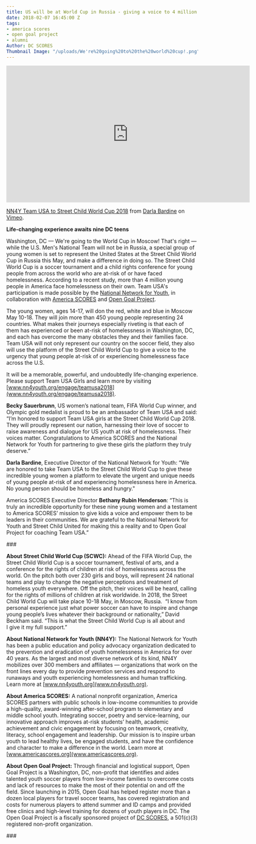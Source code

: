 ```yaml
---
title: US will be at World Cup in Russia - giving a voice to 4 million youth
date: 2018-02-07 16:45:00 Z
tags:
- america scores
- open goal project
- alumni
Author: DC SCORES
Thumbnail Image: "/uploads/We're%20going%20to%20the%20world%20cup!.png"
---
```


<iframe src="https://player.vimeo.com/video/254704213" width="640" height="360" frameborder="0" webkitallowfullscreen mozallowfullscreen allowfullscreen></iframe>
<p><a href="https://vimeo.com/254704213">NN4Y Team USA to Street Child World Cup 2018</a> from <a href="https://vimeo.com/user38362712">Darla Bardine</a> on <a href="https://vimeo.com">Vimeo</a>.</p>

**Life-changing experience awaits nine DC teens**


Washington, DC — We're going to the World Cup in Moscow! That's right — while the U.S. Men's National Team will not be in Russia, a special group of young women is set to represent the United States at the Street Child World Cup in Russia this May, and make a difference in doing so. The Street Child World Cup is a soccer tournament and a child rights conference for young people from across the world who are at-risk of or have faced homelessness.
According to a recent study, more than 4 million young people in America face homelessness on their own. Team USA's participation is made possible by the [National Network for Youth](https://www.nn4youth.org/), in collaboration with [America SCORES](http://www.americascores.org/) and [Open Goal Project](http://www.opengoalproject.org/).

The young women, ages 14-17, will don the red, white and blue in Moscow May 10-18. They will join more than 450 young people representing 24 countries. What makes their journeys especially riveting is that each of them has experienced or been at-risk of homelessness in Washington, DC, and each has overcome the many obstacles they and their families face. Team USA will not only represent our country on the soccer field, they also will use the platform of the Street Child World Cup to give a voice to the urgency that young people at-risk of or experiencing homelessness face across the U.S.

It will be a memorable, powerful, and undoubtedly life-changing experience. Please support Team USA Girls and learn more by visiting [www.nn4youth.org/engage/teamusa2018](www.nn4youth.org/engage/teamusa2018).

**Becky Sauerbrunn**, US women’s national team, FIFA World Cup winner, and Olympic gold medalist is proud to be an ambassador of Team USA and said: “I’m honored to support Team USA girls at the Street Child World Cup 2018. They will proudly represent our nation, harnessing their love of soccer to raise awareness and dialogue for US youth at risk of homelessness. Their voices matter. Congratulations to America SCORES and the National Network for Youth for partnering to give these girls the platform they truly deserve.”

**Darla Bardine**, Executive Director of the National Network for Youth: “We are honored to take Team USA to the Street Child World Cup to give these incredible young women a platform to elevate the urgent and unique needs of young people at-risk of and experiencing homelessness here in America. No young person should be homeless and hungry."

America SCORES Executive Director **Bethany Rubin Henderson**: “This is truly an incredible opportunity for these nine young women and a testament to America SCORES’ mission to give kids a voice and empower them to be leaders in their communities. We are grateful to the National Network for Youth and Street Child United for making this a reality and to Open Goal Project for coaching Team USA.”

\###

**About Street Child World Cup (SCWC):**
Ahead of the FIFA World Cup, the Street Child World Cup is a soccer tournament, festival of arts, and a conference for the rights of children at risk of homelessness across the world. On the pitch both over 230 girls and boys, will represent 24 national teams and play to change the negative perceptions and treatment of homeless youth everywhere. Off the pitch, their voices will be heard, calling for the rights of millions of children at risk worldwide. In 2018, the Street Child World Cup will take place 10-18 May, in Moscow, Russia. 
“I know from personal experience just what power soccer can have to inspire and change young people’s lives whatever their background or nationality,” David Beckham said. “This is what the Street Child World Cup is all about and I give it my full support.”

**About National Network for Youth (NN4Y):**
The National Network for Youth has been a public education and policy advocacy organization dedicated to the prevention and eradication of youth homelessness in America for over 40 years. As the largest and most diverse network of its kind, NN4Y mobilizes over 300 members and affiliates — organizations that work on the front lines every day to provide prevention services and respond to runaways and youth experiencing homelessness and human trafficking. Learn more at [www.nn4youth.org](www.nn4youth.org).

**About America SCORES:**
A national nonprofit organization, America SCORES partners with public schools in low-income communities to provide a high-quality, award-winning after-school program to elementary and middle school youth. Integrating soccer, poetry and service-learning, our innovative approach improves at-risk students’ health, academic achievement and civic engagement by focusing on teamwork, creativity, literacy, school engagement and leadership. Our mission is to inspire urban youth to lead healthy lives, be engaged students, and have the confidence and character to make a difference in the world. Learn more at [www.americascores.org](www.americascores.org).

**About Open Goal Project:**
Through financial and logistical support, Open Goal Project is a Washington, DC, non-profit that identifies and aides talented youth soccer players from low-income families to overcome costs and lack of resources to make the most of their potential on and off the field. Since launching in 2015, Open Goal has helped register more than a dozen local players for travel soccer teams, has covered registration and costs for numerous players to attend summer and ID camps and provided free clinics and high-level training for dozens of youth players in DC. The Open Goal Project is a fiscally sponsored project of [DC SCORES](www.dcscores.org), a 501(c)(3) registered non-profit organization.

\###
